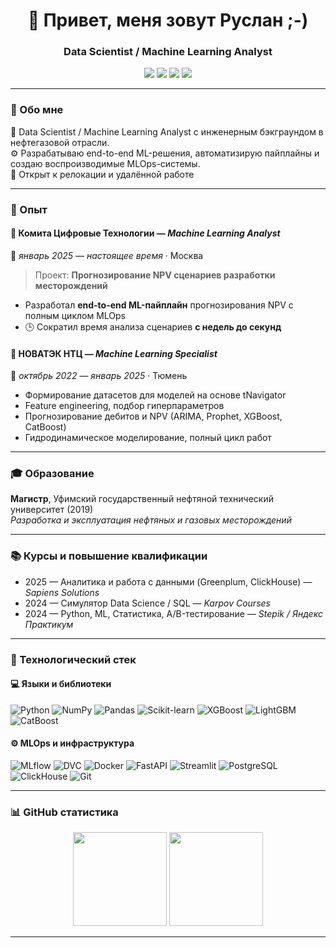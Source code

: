 <h1 align="center">👋 Привет, меня зовут Руслан ;-) </h1>
<h3 align="center">  Data Scientist / Machine Learning Analyst</h3>

<p align="center">
  <a href="https://t.me/Ruslan55r"><img src="https://img.shields.io/badge/Telegram-%40Ruslan55r-26A5E4?style=for-the-badge&logo=telegram&logoColor=white"></a>
  <a href="mailto:chaydarshin@mail.ru"><img src="https://img.shields.io/badge/Email-chaydarshin%40mail.ru-D14836?style=for-the-badge&logo=gmail&logoColor=white"></a>
  <a href="https://www.linkedin.com/in/ruslan-khaydarshin-763446223/"><img src="https://img.shields.io/badge/LinkedIn-Ruslan%20Khaydarshin-0A66C2?style=for-the-badge&logo=linkedin&logoColor=white"></a>
  <a href="https://github.com/Moralis273"><img src="https://img.shields.io/badge/GitHub-Moralis273-181717?style=for-the-badge&logo=github&logoColor=white"></a>
</p>

---

### 🧭 Обо мне  
🎯 Data Scientist / Machine Learning Analyst с инженерным бэкграундом в нефтегазовой отрасли.  
⚙️ Разрабатываю end-to-end ML-решения, автоматизирую пайплайны и создаю воспроизводимые MLOps-системы.  
📍 Открыт к релокации и удалённой работе  

---

### 💼 Опыт

#### 🏢 **Комита Цифровые Технологии** — *Machine Learning Analyst*  
📅 *январь 2025 — настоящее время* · Москва  
> Проект: **Прогнозирование NPV сценариев разработки месторождений**
- Разработал **end-to-end ML-пайплайн** прогнозирования NPV с полным циклом MLOps  
- 🕒 Сократил время анализа сценариев **с недель до секунд**

#### 🧠 **НОВАТЭК НТЦ** — *Machine Learning Specialist*  
📅 *октябрь 2022 — январь 2025* · Тюмень  
- Формирование датасетов для моделей на основе tNavigator  
- Feature engineering, подбор гиперпараметров  
- Прогнозирование дебитов и NPV (ARIMA, Prophet, XGBoost, CatBoost)  
- Гидродинамическое моделирование, полный цикл работ

---

### 🎓 Образование
**Магистр**, Уфимский государственный нефтяной технический университет (2019)  
_Разработка и эксплуатация нефтяных и газовых месторождений_

---

### 📚 Курсы и повышение квалификации
- 2025 — Аналитика и работа с данными (Greenplum, ClickHouse) — *Sapiens Solutions*  
- 2024 — Симулятор Data Science / SQL — *Karpov Courses*  
- 2024 — Python, ML, Статистика, A/B-тестирование — *Stepik / Яндекс Практикум*  

---

### 🧰 Технологический стек

#### 💻 Языки и библиотеки
![Python](https://img.shields.io/badge/Python-3776AB?style=for-the-badge&logo=python&logoColor=white)
![NumPy](https://img.shields.io/badge/NumPy-013243?style=for-the-badge&logo=numpy&logoColor=white)
![Pandas](https://img.shields.io/badge/Pandas-150458?style=for-the-badge&logo=pandas&logoColor=white)
![Scikit-learn](https://img.shields.io/badge/scikit--learn-F7931E?style=for-the-badge&logo=scikitlearn&logoColor=white)
![XGBoost](https://img.shields.io/badge/XGBoost-EE4C2C?style=for-the-badge)
![LightGBM](https://img.shields.io/badge/LightGBM-31D0AA?style=for-the-badge)
![CatBoost](https://img.shields.io/badge/CatBoost-FFCC00?style=for-the-badge&logo=cat&logoColor=black)

#### ⚙️ MLOps и инфраструктура
![MLflow](https://img.shields.io/badge/MLflow-0194E2?style=for-the-badge&logo=mlflow&logoColor=white)
![DVC](https://img.shields.io/badge/DVC-945DD6?style=for-the-badge&logo=dvc&logoColor=white)
![Docker](https://img.shields.io/badge/Docker-2496ED?style=for-the-badge&logo=docker&logoColor=white)
![FastAPI](https://img.shields.io/badge/FastAPI-009688?style=for-the-badge&logo=fastapi&logoColor=white)
![Streamlit](https://img.shields.io/badge/Streamlit-FF4B4B?style=for-the-badge&logo=streamlit&logoColor=white)
![PostgreSQL](https://img.shields.io/badge/PostgreSQL-4169E1?style=for-the-badge&logo=postgresql&logoColor=white)
![ClickHouse](https://img.shields.io/badge/ClickHouse-FFCC01?style=for-the-badge&logo=clickhouse&logoColor=black)
![Git](https://img.shields.io/badge/Git-F05033?style=for-the-badge&logo=git&logoColor=white)

---

### 📊 GitHub статистика

<p align="center">
  <img src="https://github-readme-stats.vercel.app/api?username=Moralis273&show_icons=true&theme=tokyonight" height="150">
  <img src="https://github-readme-stats.vercel.app/api/top-langs/?username=Moralis273&layout=compact&theme=tokyonight" height="150">
</p>

---
